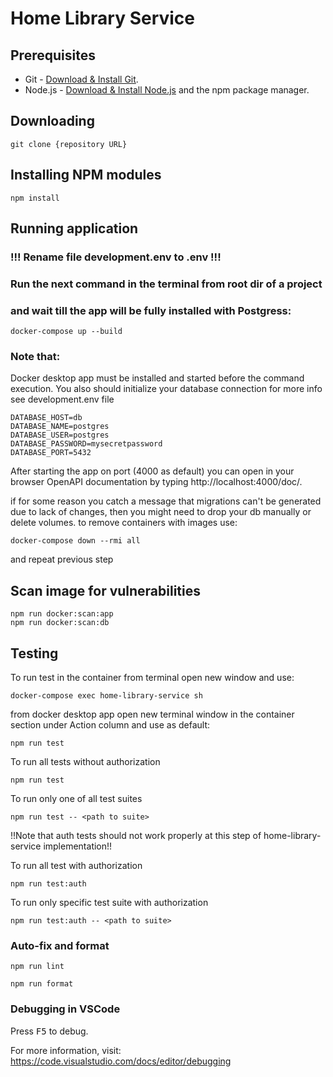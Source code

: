 # Home Library Service

## Prerequisites

- Git - [Download & Install Git](https://git-scm.com/downloads).
- Node.js - [Download & Install Node.js](https://nodejs.org/en/download/) and the npm package manager.

## Downloading

```
git clone {repository URL}
```

## Installing NPM modules

```
npm install
```

## Running application

### !!! Rename file development.env to .env !!!

### Run the next command in the terminal from root dir of a project 
### and wait till the app will be fully installed with Postgress:
```
docker-compose up --build
```
### Note that: 
Docker desktop app must be installed and started before the command execution.
You also should initialize your database connection for more info see development.env file
```
DATABASE_HOST=db
DATABASE_NAME=postgres
DATABASE_USER=postgres
DATABASE_PASSWORD=mysecretpassword
DATABASE_PORT=5432
```
After starting the app on port (4000 as default) you can open
in your browser OpenAPI documentation by typing http://localhost:4000/doc/.

if for some reason you catch a message that migrations can't be generated due to lack of changes, 
then you might need to drop your db manually or delete volumes.
to remove containers with images use:
```
docker-compose down --rmi all
```
and repeat previous step

## Scan image for vulnerabilities 

```
npm run docker:scan:app
npm run docker:scan:db
```
## Testing

To run test in the container from terminal open new window and use:

```
docker-compose exec home-library-service sh
```

from docker desktop app open new terminal window in the container section under Action column and use as default:
```
npm run test
```

To run all tests without authorization

```
npm run test
```

To run only one of all test suites

```
npm run test -- <path to suite>
```

!!Note that auth tests should not work properly at this step of home-library-service implementation!!

To run all test with authorization

```
npm run test:auth
```

To run only specific test suite with authorization

```
npm run test:auth -- <path to suite>
```

### Auto-fix and format

```
npm run lint
```

```
npm run format
```

### Debugging in VSCode

Press <kbd>F5</kbd> to debug.

For more information, visit: https://code.visualstudio.com/docs/editor/debugging
